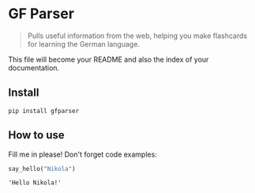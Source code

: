 # GF Parser 
> Pulls useful information from the web, helping you make flashcards for learning the German language.


This file will become your README and also the index of your documentation.

## Install

`pip install gfparser`

## How to use

Fill me in please! Don't forget code examples:

```python
say_hello("Nikola")
```




    'Hello Nikola!'


